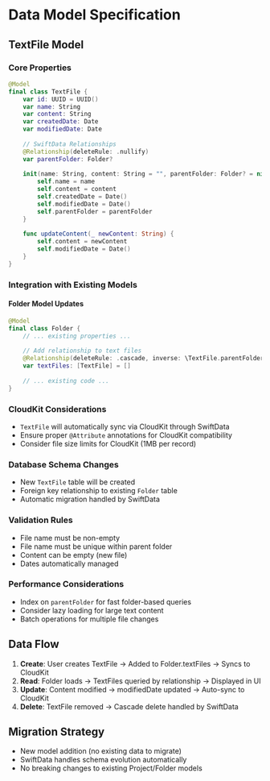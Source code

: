 # Data Model Specification

## TextFile Model

### Core Properties
```swift
@Model
final class TextFile {
    var id: UUID = UUID()
    var name: String
    var content: String
    var createdDate: Date
    var modifiedDate: Date
    
    // SwiftData Relationships
    @Relationship(deleteRule: .nullify) 
    var parentFolder: Folder?
    
    init(name: String, content: String = "", parentFolder: Folder? = nil) {
        self.name = name
        self.content = content
        self.createdDate = Date()
        self.modifiedDate = Date()
        self.parentFolder = parentFolder
    }
    
    func updateContent(_ newContent: String) {
        self.content = newContent
        self.modifiedDate = Date()
    }
}
```

### Integration with Existing Models

#### Folder Model Updates
```swift
@Model
final class Folder {
    // ... existing properties ...
    
    // Add relationship to text files
    @Relationship(deleteRule: .cascade, inverse: \TextFile.parentFolder) 
    var textFiles: [TextFile] = []
    
    // ... existing code ...
}
```

### CloudKit Considerations
- `TextFile` will automatically sync via CloudKit through SwiftData
- Ensure proper `@Attribute` annotations for CloudKit compatibility
- Consider file size limits for CloudKit (1MB per record)

### Database Schema Changes
- New `TextFile` table will be created
- Foreign key relationship to existing `Folder` table
- Automatic migration handled by SwiftData

### Validation Rules
- File name must be non-empty
- File name must be unique within parent folder
- Content can be empty (new file)
- Dates automatically managed

### Performance Considerations
- Index on `parentFolder` for fast folder-based queries
- Consider lazy loading for large text content
- Batch operations for multiple file changes

## Data Flow

1. **Create**: User creates TextFile → Added to Folder.textFiles → Syncs to CloudKit
2. **Read**: Folder loads → TextFiles queried by relationship → Displayed in UI
3. **Update**: Content modified → modifiedDate updated → Auto-sync to CloudKit
4. **Delete**: TextFile removed → Cascade delete handled by SwiftData

## Migration Strategy
- New model addition (no existing data to migrate)
- SwiftData handles schema evolution automatically
- No breaking changes to existing Project/Folder models
